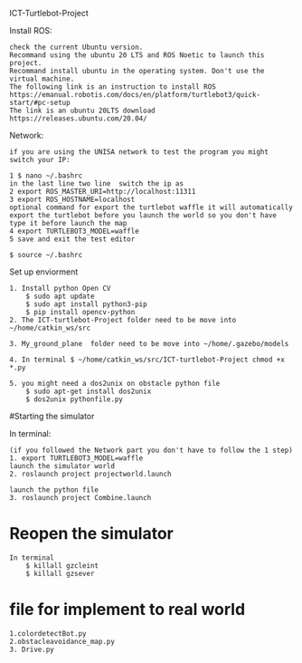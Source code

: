 ICT-Turtlebot-Project

Install ROS:
	
	check the current Ubuntu version.
	Recommand using the ubuntu 20 LTS and ROS Noetic to launch this project.
	Recommand install ubuntu in the operating system. Don't use the virtual machine.
	The following link is an instruction to install ROS
	https://emanual.robotis.com/docs/en/platform/turtlebot3/quick-start/#pc-setup
	The link is an ubuntu 20LTS download
	https://releases.ubuntu.com/20.04/

Network:

	if you are using the UNISA network to test the program you might switch your IP:
	
	1 $ nano ~/.bashrc 
	in the last line two line  switch the ip as
	2 export ROS_MASTER_URI=http://localhost:11311
	3 export ROS_HOSTNAME=localhost
	optional command for export the turtlebot waffle it will automatically export the turtlebot before you launch the world so you don't have type it before launch the map
	4 export TURTLEBOT3_MODEL=waffle	
	5 save and exit the test editor
	
	$ source ~/.bashrc 

Set up enviorment

	1. Install python Open CV
		$ sudo apt update
		$ sudo apt install python3-pip
		$ pip install opencv-python
	2. The ICT-turtlebot-Project folder need to be move into ~/home/catkin_ws/src

	3. My_ground_plane  folder need to be move into ~/home/.gazebo/models

	4. In terminal $ ~/home/catkin_ws/src/ICT-turtlebot-Project chmod +x *.py

	5. you might need a dos2unix on obstacle python file
		$ sudo apt-get install dos2unix
		$ dos2unix pythonfile.py
 
#Starting the simulator

In terminal:
	
	
	(if you followed the Network part you don't have to follow the 1 step)	
	1. export TURTLEBOT3_MODEL=waffle 
	launch the simulator world
	2. roslaunch project projectworld.launch

	launch the python file
	3. roslaunch project Combine.launch

# Reopen the simulator

	In terminal
		$ killall gzcleint
		$ killall gzsever
		
		
# file for implement to real world
	1.colordetectBot.py
	2.obstacleavoidance_map.py
	3. Drive.py

